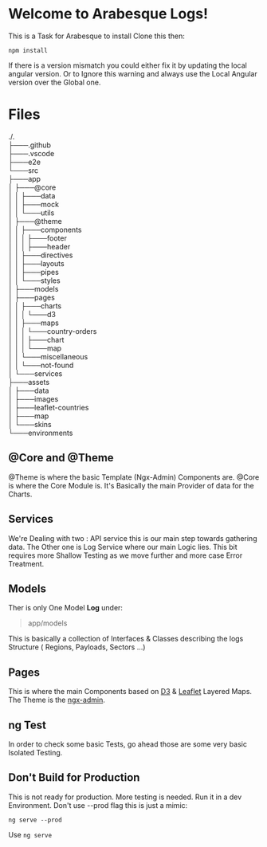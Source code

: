 # Welcome to Arabesque Logs!

This is a Task for Arabesque to install Clone this then:

    npm install
If there is a version mismatch you could either fix it by updating the local angular version. Or to Ignore this warning and always use the Local Angular version over the Global one.
# Files

./.  
├───.github  
├───.vscode  
├───e2e  
└───src  
    ├───app  
    │   ├───@core  
    │   │   ├───data  
    │   │   ├───mock  
    │   │   └───utils  
    │   ├───@theme  
    │   │   ├───components  
    │   │   │   ├───footer  
    │   │   │   ├───header  
    │   │   ├───directives  
    │   │   ├───layouts  
    │   │   ├───pipes  
    │   │   └───styles  
    │   ├───models  
    │   ├───pages  
    │   │   ├───charts  
    │   │   │   └───d3  
    │   │   ├───maps  
    │   │   │   └───country-orders  
    │   │   │       ├───chart  
    │   │   │       └───map  
    │   │   └───miscellaneous  
    │   │       └───not-found  
    │   └───services  
    ├───assets  
    │   ├───data  
    │   ├───images  
    │   ├───leaflet-countries  
    │   ├───map  
    │   └───skins  
    └───environments  
 
## @Core and @Theme

@Theme is where the basic Template (Ngx-Admin) Components are. @Core is where the Core Module is. It's Basically the main Provider of data for the Charts.

## Services

We're Dealing with two : API service this is our main step towards gathering data. The Other one is Log Service where our main Logic lies. This bit requires more Shallow Testing as we move further and more case Error Treatment.

## Models

Ther is only One Model **Log** under:

> app/models

This is basically a collection of Interfaces & Classes describing the logs Structure ( Regions, Payloads, Sectors ...)
## Pages

This is where the main Components based on [D3](https://d3js.org/) & [Leaflet](https://leafletjs.com/) Layered Maps. The Theme is the [ngx-admin](https://github.com/akveo/ngx-admin).

## ng Test

In order to check some basic Tests, go ahead those are some very basic Isolated Testing.

## Don't Build for Production

This is not ready for production. More testing is needed. Run it in a dev Environment. Don't use --prod flag this is just a mimic:

    ng serve --prod

Use `ng serve`


